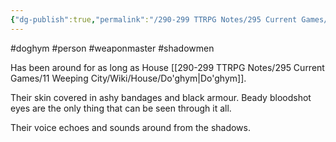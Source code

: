 ```yaml
---
{"dg-publish":true,"permalink":"/290-299 TTRPG Notes/295 Current Games/11 Weeping City/Wiki/Person/Arnet/"}
---
```



#doghym #person #weaponmaster #shadowmen

Has been around for as long as House [[290-299 TTRPG Notes/295 Current Games/11 Weeping City/Wiki/House/Do'ghym\|Do'ghym]].

Their skin covered in ashy bandages and black armour.
Beady bloodshot eyes are the only thing that can be seen through it all.

Their voice echoes and sounds around from the shadows.